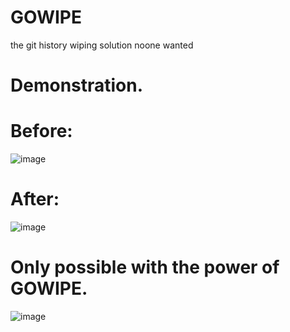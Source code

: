 # GOWIPE
the git history wiping solution noone wanted

# Demonstration.

# Before:
![image](https://github.com/JessSystemV/GOWIPE/assets/55558592/5c2810fe-3caa-4f2e-8313-d6e390fe9fcb)

# After:
![image](https://github.com/JessSystemV/GOWIPE/assets/55558592/19244dd4-c8d1-41c3-a5c3-728b86d6d7a3)


# Only possible with the power of GOWIPE.

![image](https://github.com/JessSystemV/GOWIPE/assets/55558592/463c282c-8c56-4168-88c9-64869e60e11e)
